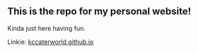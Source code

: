 ## This is the repo for my personal website!

Kinda just here having fun.

Linkie: [kccaterworld.github.io](www.kccaterworld.github.io)
